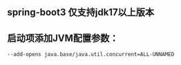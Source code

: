 ## spring-boot3 仅支持jdk17以上版本
## 启动项添加JVM配置参数：
``` 
--add-opens java.base/java.util.concurrent=ALL-UNNAMED
```